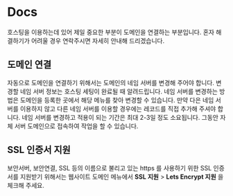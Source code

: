 # Docs

호스팅을 이용하는데 있어 제일 중요한 부분이 도메인을 연결하는 부분입니다. 혼자 해결하기가 어려울 경우 연락주시면 자세히 안내해 드리겠습니다.

## 도메인 연결

자동으로 도메인을 연결하기 위해서는 도메인의 네임 서버를 변경해 주어야 합니다. 변경할 네임 서버 정보는 호스팅 세팅이 완료될 때 알려드립니다. 네임 서버를 변경하는 방법은 도메인을 등록한 곳에서 해당 메뉴를 찾아 변경할 수 있습니다. 만약 다은 네임 서버를 이용하지 않고 다른 네임 서버를 이용할 경우에는 레코드를 직접 추가해 주셔야 합니다. 네임 서버를 변경하고 적용이 되는 기간은 최대 2-3일 정도 소요됩니다. 그동안 자체 서버 도메인으로 접속하여 작업을 할 수 있습니다.

## SSL 인증서 지원

보안서버, 보안연결, SSL 등의 이름으로 불리고 있는 https 를 사용하기 위한 SSL 인증서를 지원받기 위해서는 웹사이트 도메인 메뉴에서 __SSL 지원__ > __Lets Encrypt 지원__ 을 체크해 주세요.